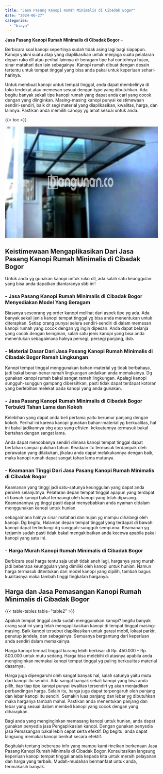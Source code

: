```yaml
---
title: "Jasa Pasang Kanopi Rumah Minimalis di Cibadak Bogor"
date: "2024-06-27"
categories: 
  - "biaya"
---
```


**Jasa Pasang Kanopi Rumah Minimalis di Cibadak Bogor** –

Berbicara soal kanopi sepertinya sudah tidak asing lagi bagi siapapun. Kanopi yakni suatu atap yang diaplikasikan untuk menjaga suatu pelataran depan ruko dll atau perihal lainnya dr beragam tipe hal contohnya hujan, sinar matahari dan lain sebagainya. Kanopi rumah dibuat dengan desain tertentu untuk tempat tinggal yang bisa anda pakai untuk keperluan sehari-harinya.

Untuk membuat kanopi untuk tempat tinggal, anda dapat membelinya di toko terdekat atau memesan sesuai dengan type yang dibutuhkan. Ada begitu banyak sekali tipe kanopi rumah yang dapat anda cari yang cocok dengan yang diinginkan. Masing-masing kanopi punyai keistimewaan sendiri-sendiri, baik dr segi material yang diaplikasikan, kwalitas, harga, dan lainnya. Pastikan anda memilih canopy yg amat sesuai untuk anda.

{{< toc >}}

![Jasa Pasang Kanopi Rumah Minimalis di Cibadak Bogor](/images/harga-kanopi-minimalis-24.png)

## Keistimewaan Mengaplikasikan Dari Jasa Pasang Kanopi Rumah Minimalis di Cibadak Bogor

Untuk anda yg gunakan kanopi untuk ruko dll, ada salah satu keunggulan yang bisa anda dapatkan diantaranya sbb ini!

### \- Jasa Pasang Kanopi Rumah Minimalis di Cibadak Bogor Menyediakan Model Yang Beragam

Biasanya seseorang yg order kanopi melihat dari aspek tipe yg ada. Ada banyak sekali jenis kanopi tempat tinggal yg bisa anda menentukan untuk diterapkan. Setiap orang punyai selera sendiri-sendiri di dalam memesan kanopi rumah yang cocok dengan yg ingin dipesan. Anda dapat belanja yang cocok dengan keinginan, salah satu jenis kanopi yang bisa anda menentukan sebagaimana halnya persegi, persegi panjang, dsb.

### \- Material Dasar Dari Jasa Pasang Kanopi Rumah Minimalis di Cibadak Bogor Ramah Lingkungan

Kanopi tempat tinggal menggunakan bahan-material yg tidak berbahaya, jadi bakal benar-benar ramah lingkungan andaikan anda memakainya. Dg gunakan kanopi rumah bakal sangat ramah lingkungan. Apalagi kanopi sungguh-sungguh gampang dibersihkan, pasti tidak dapat terdapat kotoran yang berlebihan melekat pada kanopi yang anda gunakan.

### \- Jasa Pasang Kanopi Rumah Minimalis di Cibadak Bogor Terbukti Tahan Lama dan Kokoh

Kelebihan yang dapat anda beli pertama yaitu berumur panjang dengan kokoh. Perihal ini karena kanopi gunakan bahan-material yg berkualitas, hal ini bakal jadikannya sbg atap yang efisien. kekuatannya termasuk bakal bertahan dengan sangat lama.

Anda dapat mencobanya sendiri dimana kanopi tempat tinggal dapat bertahan sampai puluhan tahun. Keadaan itu termasuk terdampak oleh perawatan yang dilakukan, jikalau anda dapat melakukannya dengan baik, maka kanopi rumah dapat sangat tahan lama mutunya.

### \- Keamanan Tinggi Dari Jasa Pasang Kanopi Rumah Minimalis di Cibadak Bogor

Keamanan yang tinggi jadi satu-satunya keunggulan yang dapat anda peroleh selanjutnya. Pelataran depan tempat tinggal apapun yang terdapat di bawah kanopi bakal ternaungi oleh kanopi yang telah dipasang. Keamanannya yg tinggi pasti dapat menyebabkan anda nyaman didalam menggunakan kanopi untuk hunian.

sebagaimana halnya sinar matahari dan hujan yg mampu dihalangi oleh kanopi. Dg begitu, Halaman depan tempat tinggal yang terdapat di bawah kanopi dapat terlindungi dg sungguh-sungguh sempurna. Keamanan yg terjamin sudah pasti tidak bakal mengakibatkan anda kecewa apabila pakai kanopi yang satu ini.

### \- Harga Murah Kanopi Rumah Minimalis di Cibadak Bogor

Berbicara soal harga tentu saja udah tidak aneh lagi, harganya yang murah jadi beberapa keunggulan yang dimiliki oleh kanopi untuk hunian. Namun harga termasuk ditentukan dari model kanopi yang dipilih, tambah bagus kualitasnya maka tambah tinggi tingkatan harganya.

## Harga dan Jasa Pemasangan Kanopi Rumah Minimalis di Cibadak Bogor

{{< table-tables table="table2" >}}

Apakah tempat tinggal anda sudah menggunakan kanopi? begitu banyak orang saat ini yang telah mengaplikasikan kanopi di tempat tinggal masing-masing. Baik kanopi tersebut diaplikasikan untuk garasi mobil, lokasi parkir, penutup jendela, dan sebagainya. Semuanya bergantung dari keperluan anda sendiri dalam memakainya.

Harga kanopi tempat tinggal kurang lebih berkisar di Rp. 450.000 – Rp. 800.000 untuk mutu sedang. Harga bisa melebihi di atasnya apabila anda menginginkan memakai kanopi tempat tinggal yg paling berkualitas material dasarnya.

Harga juga dipengaruhi oleh sangat banyak hal, salah satunya yaitu mutu dari kanopi itu sendiri. Ada sangat banyak sekali kanopi yang bisa anda pilih, tiap tiap tipe kanopi punyai kwalitas tersendiri yg akan menjadikan perbandingan harga. Selain itu, harga juga dapat terpengaruh oleh panjang dan lebar kanopi itu sendiri. Semakin luas panjang dan lebar yg dibutuhkan maka harganya tambah mahal. Pastikan anda menentukan panjang dan lebar yang sesuai dalam membeli kanopi yang cocok dengan yang diharapkan.

Bagi anda yang menginginkan memasang kanopi untuk hunian, anda dapat gunakan penyedia jasa Pengaplikasian kanopi. Dengan gunakan penyedia jasa Pemasangan bakal lebih cepat serta efektif. Dg begitu, anda dapat langsung memakai kanopi berikut secara efektif.

Begitulah tentang beberapa info yang mampu kami rincikan berkenaan Jasa Pasang Kanopi Rumah Minimalis di Cibadak Bogor. Konsultasikan langsung keperluan kanopi tempat tinggal anada kepada kita untuk meraih pelayanan dan harga yang terbaik. Mudah-mudahan bermanfaat untuk anda, terimakasih banyak.
